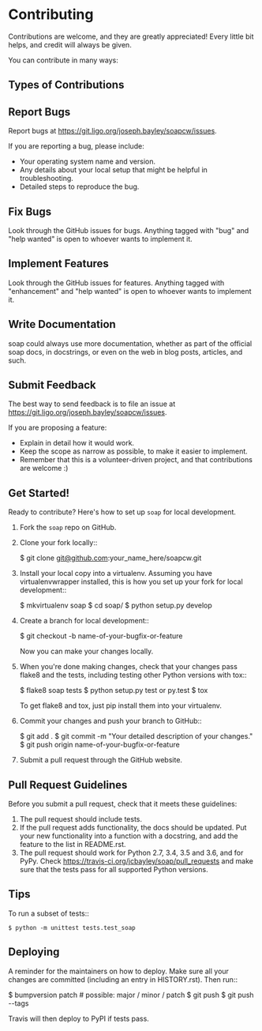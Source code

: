 # Contributing


Contributions are welcome, and they are greatly appreciated! Every little bit
helps, and credit will always be given.

You can contribute in many ways:

## Types of Contributions


## Report Bugs


Report bugs at https://git.ligo.org/joseph.bayley/soapcw/issues.

If you are reporting a bug, please include:

* Your operating system name and version.
* Any details about your local setup that might be helpful in troubleshooting.
* Detailed steps to reproduce the bug.

## Fix Bugs


Look through the GitHub issues for bugs. Anything tagged with "bug" and "help
wanted" is open to whoever wants to implement it.

## Implement Features


Look through the GitHub issues for features. Anything tagged with "enhancement"
and "help wanted" is open to whoever wants to implement it.

## Write Documentation


soap could always use more documentation, whether as part of the
official soap docs, in docstrings, or even on the web in blog posts,
articles, and such.

## Submit Feedback


The best way to send feedback is to file an issue at https://git.ligo.org/joseph.bayley/soapcw/issues.

If you are proposing a feature:

* Explain in detail how it would work.
* Keep the scope as narrow as possible, to make it easier to implement.
* Remember that this is a volunteer-driven project, and that contributions
  are welcome :)

## Get Started!


Ready to contribute? Here's how to set up `soap` for local development.

1. Fork the `soap` repo on GitHub.
2. Clone your fork locally::

    $ git clone git@github.com:your_name_here/soapcw.git

3. Install your local copy into a virtualenv. Assuming you have virtualenvwrapper installed, this is how you set up your fork for local development::

    $ mkvirtualenv soap
    $ cd soap/
    $ python setup.py develop

4. Create a branch for local development::

    $ git checkout -b name-of-your-bugfix-or-feature

   Now you can make your changes locally.

5. When you're done making changes, check that your changes pass flake8 and the
   tests, including testing other Python versions with tox::

    $ flake8 soap tests
    $ python setup.py test or py.test
    $ tox

   To get flake8 and tox, just pip install them into your virtualenv.

6. Commit your changes and push your branch to GitHub::

    $ git add .
    $ git commit -m "Your detailed description of your changes."
    $ git push origin name-of-your-bugfix-or-feature

7. Submit a pull request through the GitHub website.

## Pull Request Guidelines


Before you submit a pull request, check that it meets these guidelines:

1. The pull request should include tests.
2. If the pull request adds functionality, the docs should be updated. Put
   your new functionality into a function with a docstring, and add the
   feature to the list in README.rst.
3. The pull request should work for Python 2.7, 3.4, 3.5 and 3.6, and for PyPy. Check
   https://travis-ci.org/jcbayley/soap/pull_requests
   and make sure that the tests pass for all supported Python versions.

## Tips


To run a subset of tests::


    $ python -m unittest tests.test_soap

## Deploying


A reminder for the maintainers on how to deploy.
Make sure all your changes are committed (including an entry in HISTORY.rst).
Then run::

$ bumpversion patch # possible: major / minor / patch
$ git push
$ git push --tags

Travis will then deploy to PyPI if tests pass.
